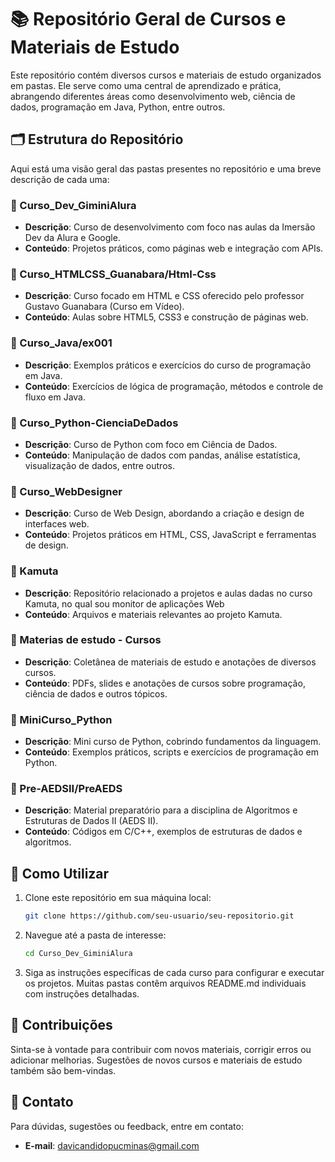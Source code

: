 

# 📚 Repositório Geral de Cursos e Materiais de Estudo

Este repositório contém diversos cursos e materiais de estudo organizados em pastas. Ele serve como uma central de aprendizado e prática, abrangendo diferentes áreas como desenvolvimento web, ciência de dados, programação em Java, Python, entre outros.

## 🗂️ Estrutura do Repositório

Aqui está uma visão geral das pastas presentes no repositório e uma breve descrição de cada uma:

### 📁 Curso_Dev_GiminiAlura
- **Descrição**: Curso de desenvolvimento com foco nas aulas da Imersão Dev da Alura e Google.
- **Conteúdo**: Projetos práticos, como páginas web e integração com APIs.

### 📁 Curso_HTMLCSS_Guanabara/Html-Css
- **Descrição**: Curso focado em HTML e CSS oferecido pelo professor Gustavo Guanabara (Curso em Vídeo).
- **Conteúdo**: Aulas sobre HTML5, CSS3 e construção de páginas web.

### 📁 Curso_Java/ex001
- **Descrição**: Exemplos práticos e exercícios do curso de programação em Java.
- **Conteúdo**: Exercícios de lógica de programação, métodos e controle de fluxo em Java.

### 📁 Curso_Python-CienciaDeDados
- **Descrição**: Curso de Python com foco em Ciência de Dados.
- **Conteúdo**: Manipulação de dados com pandas, análise estatística, visualização de dados, entre outros.

### 📁 Curso_WebDesigner
- **Descrição**: Curso de Web Design, abordando a criação e design de interfaces web.
- **Conteúdo**: Projetos práticos em HTML, CSS, JavaScript e ferramentas de design.

### 📁 Kamuta
- **Descrição**: Repositório relacionado a projetos e aulas dadas no curso Kamuta, no qual sou monitor de aplicações Web
- **Conteúdo**: Arquivos e materiais relevantes ao projeto Kamuta.

### 📁 Materias de estudo - Cursos
- **Descrição**: Coletânea de materiais de estudo e anotações de diversos cursos.
- **Conteúdo**: PDFs, slides e anotações de cursos sobre programação, ciência de dados e outros tópicos.

### 📁 MiniCurso_Python
- **Descrição**: Mini curso de Python, cobrindo fundamentos da linguagem.
- **Conteúdo**: Exemplos práticos, scripts e exercícios de programação em Python.

### 📁 Pre-AEDSII/PreAEDS
- **Descrição**: Material preparatório para a disciplina de Algoritmos e Estruturas de Dados II (AEDS II).
- **Conteúdo**: Códigos em C/C++, exemplos de estruturas de dados e algoritmos.

## 🔨 Como Utilizar

1. Clone este repositório em sua máquina local:
   ```bash
   git clone https://github.com/seu-usuario/seu-repositorio.git
   ```

2. Navegue até a pasta de interesse:
   ```bash
   cd Curso_Dev_GiminiAlura
   ```

3. Siga as instruções específicas de cada curso para configurar e executar os projetos. Muitas pastas contêm arquivos README.md individuais com instruções detalhadas.

## 📝 Contribuições

Sinta-se à vontade para contribuir com novos materiais, corrigir erros ou adicionar melhorias. Sugestões de novos cursos e materiais de estudo também são bem-vindas.

## 📧 Contato

Para dúvidas, sugestões ou feedback, entre em contato:

- **E-mail**: [davicandidopucminas@gmail.com](mailto:davicandidopucminas@gmail.com)

